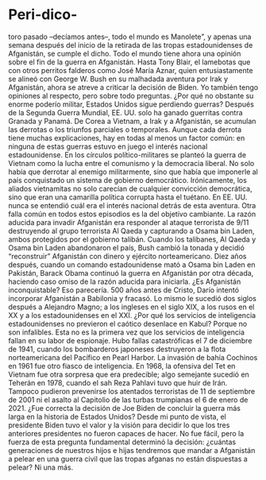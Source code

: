 # Peri-dico-
toro pasado –decíamos antes–, todo el mundo es Manolete”, y apenas una semana después del inicio de la retirada de las tropas estadounidenses de Afganistán, se cumple el dicho. Todo el mundo tiene ahora una opinión sobre el fin de la guerra en Afganistán.
Hasta Tony Blair, el lamebotas que con otros perritos falderos como José María Aznar, quien entusiastamente se alineó con George W. Bush en su malhadada aventura por Irak y Afganistán, ahora se atreve a criticar la decisión de Biden.
Yo también tengo opiniones al respecto, pero sobre todo preguntas.
¿Por qué no obstante su enorme poderío militar, Estados Unidos sigue perdiendo guerras?
Después de la Segunda Guerra Mundial, EE. UU. solo ha ganado guerritas contra Granada y Panamá. De Corea a Vietnam, a Irak y a Afganistán, se acumulan las derrotas o los triunfos parciales o temporales.
Aunque cada derrota tiene muchas explicaciones, hay en todas al menos un factor común: en ninguna de estas guerras estuvo en juego el interés nacional estadounidense.
En los círculos político-militares se planteó la guerra de Vietnam como la lucha entre el comunismo y la democracia liberal. No solo había que derrotar al enemigo militarmente, sino que había que imponerle al país conquistado un sistema de gobierno democrático. Irónicamente, los aliados vietnamitas no solo carecían de cualquier convicción democrática, sino que eran una camarilla política corrupta hasta el tuétano. En EE. UU. nunca se entendió cuál era el interés nacional detrás de esta aventura.
Otra falla común en todos estos episodios es la del objetivo cambiante. La razón aducida para invadir Afganistán era responder al ataque terrorista de 9/11 destruyendo al grupo terrorista Al Qaeda y capturando a Osama bin Laden, ambos protegidos por el gobierno talibán.
Cuando los talibanes, Al Qaeda y Osama bin Laden abandonaron el país, Bush cambió la tonada y decidió “reconstruir” Afganistán con dinero y ejército norteamericano. Diez años después, cuando un comando estadounidense mató a Osama bin Laden en Pakistán, Barack Obama continuó la guerra en Afganistán por otra década, haciendo caso omiso de la razón aducida para iniciarla.
¿Es Afganistán inconquistable?
Eso parecería. 500 años antes de Cristo, Darío intentó incorporar Afganistán a Babilonia y fracasó. Lo mismo le sucedió dos siglos después a Alejandro Magno; a los ingleses en el siglo XIX, a los rusos en el XX y a los estadounidenses en el XXI.
¿Por qué los servicios de inteligencia estadounidenses no previeron el caótico desenlace en Kabul?
Porque no son infalibles. Esta no es la primera vez que los servicios de inteligencia fallan en su labor de espionaje. Hubo fallas catastróficas el 7 de diciembre de 1941, cuando los bombarderos japoneses destruyeron a la flota norteamericana del Pacífico en Pearl Harbor. La invasión de bahía Cochinos en 1961 fue otro fiasco de inteligencia. En 1968, la ofensiva del Tet en Vietnam fue otra sorpresa que era predecible; algo semejante sucedió en Teherán en 1978, cuando el sah Reza Pahlavi tuvo que huir de Irán. Tampoco pudieron prevenirse los atentados terroristas de 11 de septiembre de 2001 ni el asalto al Capitolio de las turbas trumpianas el 6 de enero de 2021.
¿Fue correcta la decisión de Joe Biden de concluir la guerra más larga en la historia de Estados Unidos?
Desde mi punto de vista, el presidente Biden tuvo el valor y la visión para decidir lo que los tres anteriores presidentes no fueron capaces de hacer. No fue fácil, pero la fuerza de esta pregunta fundamental determinó la decisión: ¿cuántas generaciones de nuestros hijos e hijas tendremos que mandar a Afganistán a pelear en una guerra civil que las tropas afganas no están dispuestas a pelear? Ni una más.
